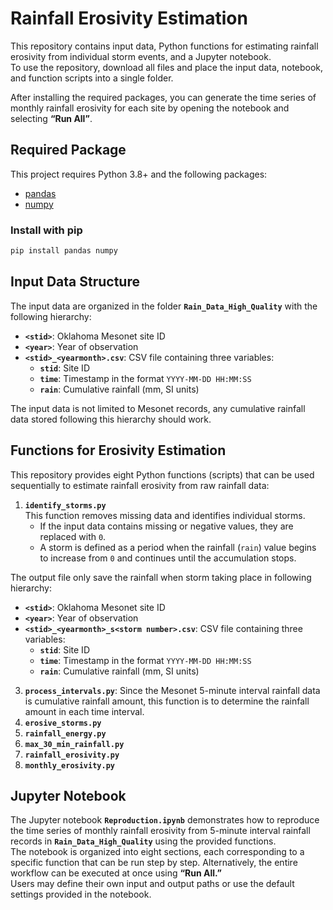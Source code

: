 # Rainfall Erosivity Estimation

This repository contains input data, Python functions for estimating rainfall erosivity from individual storm events, and a Jupyter notebook.  
To use the repository, download all files and place the input data, notebook, and function scripts into a single folder.  

After installing the required packages, you can generate the time series of monthly rainfall erosivity for each site by opening the notebook and selecting **“Run All”**.  


## Required Package

This project requires Python 3.8+ and the following packages:

- [pandas](https://pandas.pydata.org/)  
- [numpy](https://numpy.org/)  

### Install with pip
```bash
pip install pandas numpy
```

## Input Data Structure

The input data are organized in the folder **`Rain_Data_High_Quality`** with the following hierarchy:  

- **`<stid>`**: Oklahoma Mesonet site ID  
- **`<year>`**: Year of observation  
- **`<stid>_<yearmonth>.csv`**: CSV file containing three variables:  
  - **`stid`**: Site ID  
  - **`time`**: Timestamp in the format `YYYY-MM-DD HH:MM:SS`  
  - **`rain`**: Cumulative rainfall (mm, SI units)

The input data is not limited to Mesonet records, any cumulative rainfall data stored following this hierarchy should work. 

## Functions for Erosivity Estimation

This repository provides eight Python functions (scripts) that can be used sequentially to estimate rainfall erosivity from raw rainfall data:  

1. **`identify_storms.py`**  
   This function removes missing data and identifies individual storms.  
   - If the input data contains missing or negative values, they are replaced with `0`.  
   - A storm is defined as a period when the rainfall (`rain`) value begins to increase from `0` and continues until the accumulation stops.  

The output file only save the rainfall when storm taking place in following hierarchy:
- **`<stid>`**: Oklahoma Mesonet site ID  
- **`<year>`**: Year of observation  
- **`<stid>_<yearmonth>_s<storm number>.csv`**: CSV file containing three variables:
  - **`stid`**: Site ID  
  - **`time`**: Timestamp in the format `YYYY-MM-DD HH:MM:SS`  
  - **`rain`**: Cumulative rainfall (mm, SI units)
   
3. **`process_intervals.py`**: Since the Mesonet 5-minute interval rainfall data is cumulative rainfall amount, this function is to determine the rainfall amount in each time interval.
4. **`erosive_storms.py`**  
5. **`rainfall_energy.py`**  
6. **`max_30_min_rainfall.py`**  
7. **`rainfall_erosivity.py`**  
8. **`monthly_erosivity.py`**  

## Jupyter Notebook

The Jupyter notebook **`Reproduction.ipynb`** demonstrates how to reproduce the time series of monthly rainfall erosivity from 5-minute interval rainfall records in **`Rain_Data_High_Quality`** using the provided functions.  
The notebook is organized into eight sections, each corresponding to a specific function that can be run step by step. Alternatively, the entire workflow can be executed at once using **“Run All.”**  
Users may define their own input and output paths or use the default settings provided in the notebook.  




